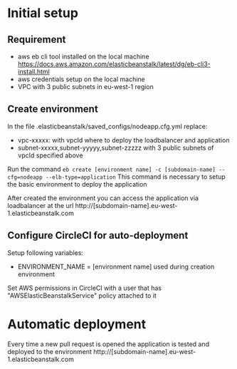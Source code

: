 # Initial setup

## Requirement

- aws eb cli tool installed on the local machine https://docs.aws.amazon.com/elasticbeanstalk/latest/dg/eb-cli3-install.html
- aws credentials setup on the local machine
- VPC with 3 public subnets in eu-west-1 region

## Create environment

In the file .elasticbeanstalk/saved_configs/nodeapp.cfg.yml replace:

- vpc-xxxxx: with vpcId where to deploy the loadbalancer and application
- subnet-xxxxx,subnet-yyyyy,subnet-zzzzz with 3 public subnets of vpcId specified above

Run the command `eb create [environment name] -c [subdomain-name] --cfg=nodeapp --elb-type=application`
This command is necessary to setup the basic environment to deploy the application

After created the environment you can access the application via loadbalancer at the url http://[subdomain-name].eu-west-1.elasticbeanstalk.com

## Configure CircleCI for auto-deployment

Setup following variables:

- ENVIRONMENT_NAME = [environment name] used during creation environment

Set AWS permissions in CircleCI with a user that has "AWSElasticBeanstalkService" policy attached to it

# Automatic deployment

Every time a new pull request is opened the application is tested and deployed to the environment http://[subdomain-name].eu-west-1.elasticbeanstalk.com
